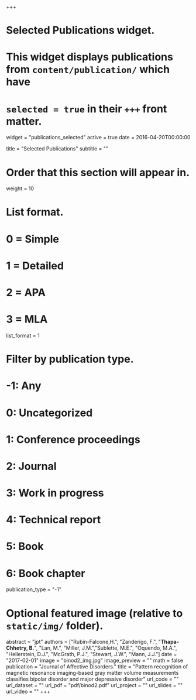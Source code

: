 +++
# Selected Publications widget.
# This widget displays publications from `content/publication/` which have
# `selected = true` in their `+++` front matter.
widget = "publications_selected"
active = true
date = 2016-04-20T00:00:00

title = "Selected Publications"
subtitle = ""

# Order that this section will appear in.
weight = 10

# List format.
#   0 = Simple
#   1 = Detailed
#   2 = APA
#   3 = MLA
list_format = 1

# Filter by publication type.
# -1: Any
#  0: Uncategorized
#  1: Conference proceedings
#  2: Journal
#  3: Work in progress
#  4: Technical report
#  5: Book
#  6: Book chapter
publication_type = "-1"

# Optional featured image (relative to `static/img/` folder).
abstract = "jpt"
authors = ["Rubin-Falcone,H.", "Zanderigo, F.", "**Thapa-Chhetry, B.**", "Lan, M.", "Miller, J.M.","Sublette, M.E.", "Oquendo, M.A.", "Hellerstein, D.J.", "McGrath, P.J.", "Stewart, J.W.", "Mann, J.J."]
date = "2017-02-01"
image = "binod2_img.jpg"
image_preview = "" 
math = false
publication = "Journal of Affective Disorders."
title = "Pattern recognition of magnetic resonance imaging-based gray matter volume measurements classifies bipolar disorder and major depressive disorder"
url_code = ""
url_dataset = ""
url_pdf = "pdf/binod2.pdf"
url_project = ""
url_slides = ""
url_video = ""
+++

